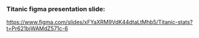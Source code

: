 ### Titanic figma presentation slide:
https://www.figma.com/slides/xFYaXRM9VdK44dtaLtMhb5/Titanic-stats?t=Pr621bjWAMdZ571c-6
